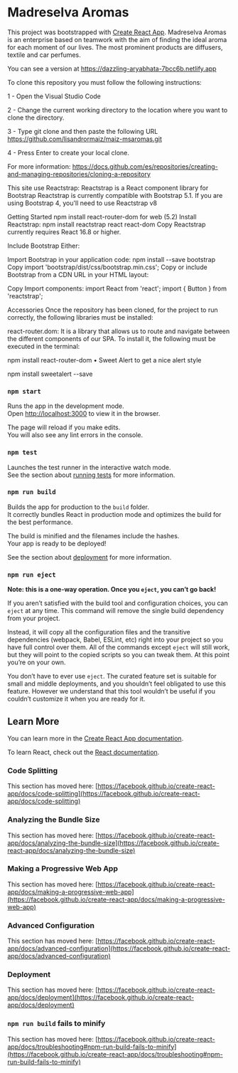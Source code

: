 # Madreselva Aromas 

This project was bootstrapped with [Create React App](https://github.com/facebook/create-react-app).
Madreselva Aromas is an enterprise based on teamwork with the aim of finding the ideal aroma for each moment of our lives. The most prominent products are diffusers, textile and car perfumes.

You can see a version at https://dazzling-aryabhata-7bcc6b.netlify.app

To clone this repository you must follow the following instructions:

1 - Open the Visual Studio Code

2 - Change the current working directory to the location where you want to clone the directory.

3 - Type git clone and then paste the following URL https://github.com/lisandrormaiz/maiz-msaromas.git

4 - Press Enter to create your local clone.

For more information: https://docs.github.com/es/repositories/creating-and-managing-repositories/cloning-a-repository

This site use Reactstrap:
Reactstrap is a React component library for Bootstrap
Reactstrap is currently compatible with Bootstrap 5.1. If you are using Bootstrap 4, you'll need to use Reactstrap v8

Getting Started
npm install react-router-dom for web (5.2)
Install Reactstrap:
npm install reactstrap react react-dom
Copy
Reactstrap currently requires React 16.8 or higher.

Include Bootstrap
Either:

Import Bootstrap in your application code:
npm install --save bootstrap
Copy
import 'bootstrap/dist/css/bootstrap.min.css';
Copy
or include Bootstrap from a CDN URL in your HTML layout:
<head>
  <link rel="stylesheet" href="https://cdn.jsdelivr.net/npm/bootstrap@5.1.0/dist/css/bootstrap.min.css" />
</head>
Copy
Import components:
import React from 'react';
import { Button } from 'reactstrap';

Accessories
Once the repository has been cloned, for the project to run correctly, the following libraries must be installed:

react-router.dom: It is a library that allows us to route and navigate between the different components of our SPA. To install it, the following must be executed in the terminal:

npm install react-router-dom
• Sweet Alert to get a nice alert style

npm install sweetalert --save

### `npm start`

Runs the app in the development mode.\
Open [http://localhost:3000](http://localhost:3000) to view it in the browser.

The page will reload if you make edits.\
You will also see any lint errors in the console.

### `npm test`

Launches the test runner in the interactive watch mode.\
See the section about [running tests](https://facebook.github.io/create-react-app/docs/running-tests) for more information.

### `npm run build`

Builds the app for production to the `build` folder.\
It correctly bundles React in production mode and optimizes the build for the best performance.

The build is minified and the filenames include the hashes.\
Your app is ready to be deployed!

See the section about [deployment](https://facebook.github.io/create-react-app/docs/deployment) for more information.

### `npm run eject`

**Note: this is a one-way operation. Once you `eject`, you can’t go back!**

If you aren’t satisfied with the build tool and configuration choices, you can `eject` at any time. This command will remove the single build dependency from your project.

Instead, it will copy all the configuration files and the transitive dependencies (webpack, Babel, ESLint, etc) right into your project so you have full control over them. All of the commands except `eject` will still work, but they will point to the copied scripts so you can tweak them. At this point you’re on your own.

You don’t have to ever use `eject`. The curated feature set is suitable for small and middle deployments, and you shouldn’t feel obligated to use this feature. However we understand that this tool wouldn’t be useful if you couldn’t customize it when you are ready for it.

## Learn More

You can learn more in the [Create React App documentation](https://facebook.github.io/create-react-app/docs/getting-started).

To learn React, check out the [React documentation](https://reactjs.org/).

### Code Splitting

This section has moved here: [https://facebook.github.io/create-react-app/docs/code-splitting](https://facebook.github.io/create-react-app/docs/code-splitting)

### Analyzing the Bundle Size

This section has moved here: [https://facebook.github.io/create-react-app/docs/analyzing-the-bundle-size](https://facebook.github.io/create-react-app/docs/analyzing-the-bundle-size)

### Making a Progressive Web App

This section has moved here: [https://facebook.github.io/create-react-app/docs/making-a-progressive-web-app](https://facebook.github.io/create-react-app/docs/making-a-progressive-web-app)

### Advanced Configuration

This section has moved here: [https://facebook.github.io/create-react-app/docs/advanced-configuration](https://facebook.github.io/create-react-app/docs/advanced-configuration)

### Deployment

This section has moved here: [https://facebook.github.io/create-react-app/docs/deployment](https://facebook.github.io/create-react-app/docs/deployment)

### `npm run build` fails to minify

This section has moved here: [https://facebook.github.io/create-react-app/docs/troubleshooting#npm-run-build-fails-to-minify](https://facebook.github.io/create-react-app/docs/troubleshooting#npm-run-build-fails-to-minify)
